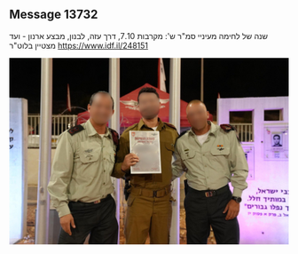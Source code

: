 ## Message 13732

שנה של לחימה מעיניי סמ"ר ש':
מקרבות 7.10, דרך עזה, לבנון, מבצע ארנון - ועד מצטיין בלוט"ר
https://www.idf.il/248151

![Photo](13732/13732_photo.jpg)
